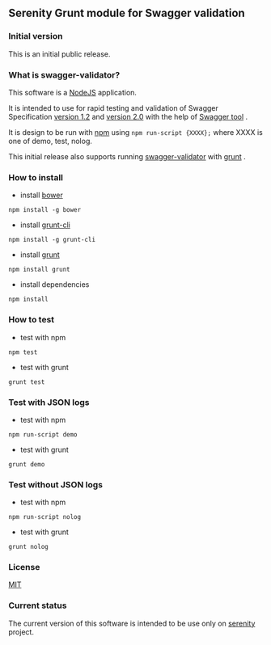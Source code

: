 ## Serenity Grunt module for Swagger validation

### Initial version

This is an initial public release.

### What is swagger-validator?

This software is a [NodeJS](http://nodejs.org) application.

It is intended to use for rapid testing and validation of Swagger Specification [version 1.2](https://github.com/wordnik/swagger-spec/blob/master/versions/1.2.md) and [version 2.0](https://github.com/reverb/swagger-spec/blob/master/versions/2.0.md) with the help of [Swagger tool](https://github.com/apigee-127/swagger-tools) .

It is design to be run with [npm](https://www.npmjs.org/package/npm) using `npm run-script {XXXX};` where XXXX is one of demo, test, nolog.

This initial release also supports running [swagger-validator](https://github.com/tmalbonph/swagger-validator) with [grunt](https://github.com/gruntjs/grunt) .

### How to install

* install [bower](https://github.com/bower/bower)

 `npm install -g bower`

* install [grunt-cli](https://github.com/gruntjs/grunt)

 `npm install -g grunt-cli`

* install [grunt](https://github.com/gruntjs/grunt)

 `npm install grunt`

* install dependencies

 `npm install`

### How to test

* test with npm

 `npm test`

* test with grunt

 `grunt test`

### Test with JSON logs

* test with npm

 `npm run-script demo`

* test with grunt

 `grunt demo`

### Test without JSON logs

* test with npm

 `npm run-script nolog`

* test with grunt

 `grunt nolog`

### License

[MIT](https://github.com/tmalbonph/swagger-validator/blob/master/LICENSE)

### Current status

The current version of this software is intended to be use only on [serenity](https://github.com/topcoderinc/serenity-core) project.
